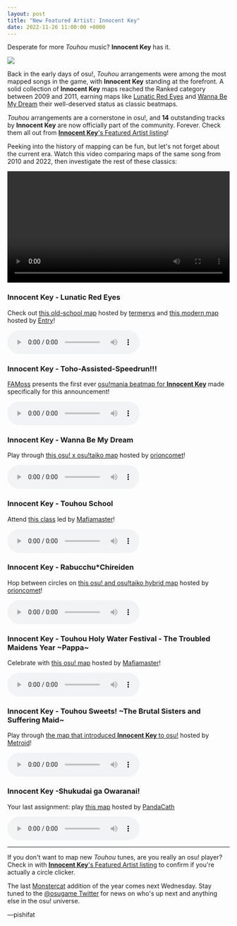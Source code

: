 ```yaml
---
layout: post
title: "New Featured Artist: Innocent Key"
date: 2022-11-26 11:00:00 +0000
---
```


Desperate for more *Touhou* music? **Innocent Key** has it.

![](https://assets.ppy.sh/artists/323/header.jpg)

Back in the early days of osu!, *Touhou* arrangements were among the most mapped songs in the game, with **Innocent Key** standing at the forefront. A solid collection of **Innocent Key** maps reached the Ranked category between 2009 and 2011, earning maps like [Lunatic Red Eyes](https://osu.ppy.sh/beatmapsets/17676) and [Wanna Be My Dream](https://osu.ppy.sh/beatmapsets/19840) their well-deserved status as classic beatmaps.

*Touhou* arrangements are a cornerstone in osu!, and **14** outstanding tracks by **Innocent Key** are now officially part of the community. Forever. Check them all out from [**Innocent Key**'s Featured Artist listing](https://osu.ppy.sh/beatmaps/artists/323)!

Peeking into the history of mapping can be fun, but let's not forget about the current era. Watch this video comparing maps of the same song from 2010 and 2022, then investigate the rest of these classics:

<div align="center">
    <video width="100%" controls>
        <source src="https://assets.ppy.sh/artists/323/release_showcase.mp4" type="video/mp4" preload="none">
    </video>
</div>

### Innocent Key - Lunatic Red Eyes

Check out [this old-school map](https://osu.ppy.sh/beatmapsets/17676) hosted by [termerys](https://osu.ppy.sh/users/84964) and [this modern map](https://osu.ppy.sh/beatmapsets/1879868) hosted by [Entry](https://osu.ppy.sh/users/10213311)!

<audio controls>
    <source src="https://assets.ppy.sh/artists/323/Touhou%20Tower%20Orchid%2FInnocent%20Key%20-%20Lunatic%20Red%20Eyes.mp3" type="audio/mpeg">
</audio>

### Innocent Key - Toho-Assisted-Speedrun!!!

[FAMoss](https://osu.ppy.sh/users/7707789) presents the first ever [osu!mania beatmap for **Innocent Key**](https://osu.ppy.sh/beatmapsets/1852057) made specifically for this announcement!

<audio controls>
    <source src="https://assets.ppy.sh/artists/323/Innocent%20Key%20VS%20Tora%2FInnocent%20Key%20-%20Toho-Assisted-Speedrun!!!.mp3" type="audio/mpeg">
</audio>

### Innocent Key - Wanna Be My Dream

Play through [this osu! x osu!taiko map](https://osu.ppy.sh/beatmapsets/19840#osu/73139) hosted by [orioncomet](https://osu.ppy.sh/users/104827)!

<audio controls>
    <source src="https://assets.ppy.sh/artists/323/Touhou%20Sacred%20Water%20Festival%2FInnocent%20Key%20-%20Wanna%20Be%20My%20Dream.mp3" type="audio/mpeg">
</audio>

### Innocent Key - Touhou School

Attend [this class](https://osu.ppy.sh/beatmapsets/29904) led by [Mafiamaster](https://osu.ppy.sh/users/17695)!

<audio controls>
    <source src="https://assets.ppy.sh/artists/323/Touhou%20School%2FInnocent%20Key%20-%20Touhou%20School.mp3" type="audio/mpeg">
</audio>

### Innocent Key - Rabucchu*Chireiden

Hop between circles on [this osu! and osu!taiko hybrid map](https://osu.ppy.sh/beatmapsets/21733) hosted by [orioncomet](https://osu.ppy.sh/users/104827)!

<audio controls>
    <source src="https://assets.ppy.sh/artists/323/Touhou%20Serious%20Innocent%20Key%2FInnocent%20Key%20-%20Love-chuCHIREIDEN.mp3" type="audio/mpeg">
</audio>

### Innocent Key - Touhou Holy Water Festival - The Troubled Maidens Year ~Pappa~

Celebrate with [this osu! map](https://osu.ppy.sh/beatmapsets/10906) hosted by [Mafiamaster](https://osu.ppy.sh/users/17695)!

<audio controls>
    <source src="https://assets.ppy.sh/artists/323/Touhou%20Sacred%20Water%20Festival%2FInnocent%20Key%20-%20Touhou%20Holy%20Water%20Festival%20-%20The%20Troubled%20Maidens%20Year%20~Pappa~.mp3" type="audio/mpeg">
</audio>

### Innocent Key - Touhou Sweets! ~The Brutal Sisters and Suffering Maid~

Play through [the map that introduced **Innocent Key** to osu!](https://osu.ppy.sh/beatmapsets/5255) hosted by [Metroid](https://osu.ppy.sh/users/10542)!

<audio controls>
    <source src="https://assets.ppy.sh/artists/323/Touhou%20Sweets%2FInnocent%20Key%20-%20Touhou%20Sweets!%20~Devil%20Sisters%20and%20Suffering%20Maids~.mp3" type="audio/mpeg">
</audio>

### Innocent Key -Shukudai ga Owaranai!

Your last assignment: play [this map](https://osu.ppy.sh/beatmapsets/12245) hosted by [PandaCath](https://osu.ppy.sh/users/98758)

<audio controls>
    <source src="https://assets.ppy.sh/artists/323/Touhou%20Summer%20Vacation%2FInnocent%20Key%20-%20Shukudai%20ga%20Owaranai!.mp3" type="audio/mpeg">
</audio>

---

If you don't want to map new *Touhou* tunes, are you really an osu! player? Check in with [**Innocent Key**'s Featured Artist listing](https://osu.ppy.sh/beatmaps/artists/323) to confirm if you're actually a circle clicker.

The last [Monstercat](https://osu.ppy.sh/beatmaps/artists/255) addition of the year comes next Wednesday. Stay tuned to the [@osugame Twitter](https://twitter.com/osugame) for news on who's up next and anything else in the osu! universe.

—pishifat

